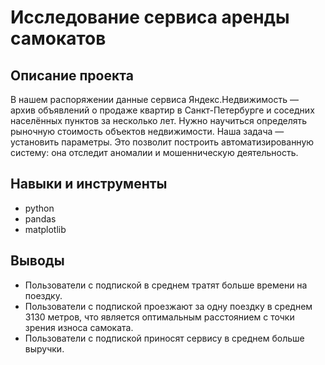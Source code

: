 # Исследование сервиса аренды самокатов
## Описание проекта
В нашем распоряжении данные сервиса Яндекс.Недвижимость — архив объявлений о продаже квартир в Санкт-Петербурге и соседних населённых пунктов за несколько лет. 
Нужно научиться определять рыночную стоимость объектов недвижимости. 
Наша задача — установить параметры. Это позволит построить автоматизированную систему: она отследит аномалии и мошенническую деятельность. 

## Навыки и инструменты
- python
- pandas
- matplotlib
## Выводы
- Пользователи с подпиской в среднем тратят больше времени на поездку.
- Пользователи с подпиской проезжают за одну поездку в среднем 3130 метров, что является оптимальным расстоянием с точки зрения износа самоката.
- Пользователи с подпиской приносят сервису в среднем больше выручки.
